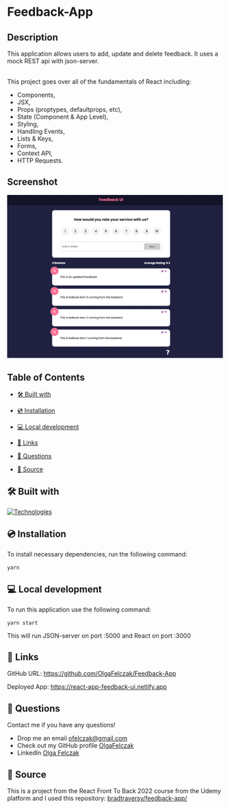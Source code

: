 # Feedback-App

## Description

This application allows users to add, update and delete feedback. It uses a mock REST api with json-server.

</br>
This project goes over all of the fundamentals of React including:

- Components,
- JSX,
- Props (proptypes, defaultprops, etc),
- State (Component & App Level),
- Styling,
- Handling Events,
- Lists & Keys,
- Forms,
- Context API,
- HTTP Requests.

## Screenshot

![Website View](/public/screenshots/feedbackApp1.png)

## Table of Contents

- [🛠 Built with](#-Built-With)

- [💿 Installation](#-Installation)

- [💻 Local development](#-Local-Development)

- [💫 Links](#-Links)

- [💬 Questions](#-Questions)

- [📝 Source](#-Source)

## 🛠 Built with

[![Technologies](https://skillicons.dev/icons?i=html,css,js,react,vite)](https://skillicons.dev)

## 💿 Installation

To install necessary dependencies, run the following command:

```
yarn
```

## 💻 Local development

To run this application use the following command:

```
yarn start
```

This will run JSON-server on port :5000 and React on port :3000

## 💫 Links

GitHub URL: https://github.com/OlgaFelczak/Feedback-App

Deployed App: https://react-app-feedback-ui.netlify.app

## 💬 Questions

Contact me if you have any questions!

- Drop me an email [ofelczak@gmail.com](mailto:ofelczak@gmail.com)
- Check out my GitHub profile [OlgaFelczak](https://github.com/OlgaFelczak)
- LinkedIn [Olga Felczak](https://linkedin.com/in/olga-felczak)

## 📝 Source

This is a project from the React Front To Back 2022 course from the Udemy platform and I used this repository:
[bradtraversy/feedback-app/](https://github.com/bradtraversy/feedback-app)
